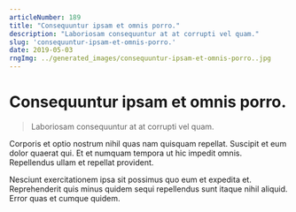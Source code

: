 ```yaml
---
articleNumber: 189
title: "Consequuntur ipsam et omnis porro."
description: "Laboriosam consequuntur at at corrupti vel quam."
slug: 'consequuntur-ipsam-et-omnis-porro.'
date: 2019-05-03
rngImg: ../generated_images/consequuntur-ipsam-et-omnis-porro..jpg
---
```


# Consequuntur ipsam et omnis porro.

> Laboriosam consequuntur at at corrupti vel quam.

Corporis et optio nostrum nihil quas nam quisquam repellat. Suscipit et eum dolor quaerat qui. Et et numquam tempora ut hic impedit omnis. Repellendus ullam et repellat provident.
 Nesciunt exercitationem ipsa sit possimus quo eum et expedita et. Reprehenderit quis minus quidem sequi repellendus sunt itaque nihil aliquid. Error quas et cumque quidem.
